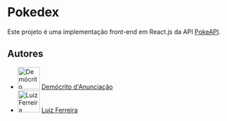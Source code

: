 # Pokedex

Este projeto é uma implementação front-end em React.js da API [PokeAPI](https://pokeapi.co).

## Autores

- <img src="https://github.com/democrito88.png" alt="Demócrito d'Anunciação" width="50" height="50"> [Demócrito d'Anunciação](http://github.com/democrito88)
- <img src="https://github.com/luizfernando1176.png" alt="Luiz Ferreira" width="50" height="50"> [Luiz Ferreira](http://github.com/luizfernando1176)
